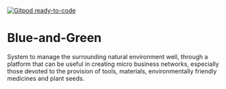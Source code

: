 [![Gitpod ready-to-code](https://img.shields.io/badge/Gitpod-ready--to--code-blue?logo=gitpod)](https://gitpod.io/#https://github.com/KOSASIH/Blue-and-Green)

# Blue-and-Green
System to manage the surrounding natural environment well, through a platform that can be useful in creating micro business networks, especially those devoted to the provision of tools, materials, environmentally friendly medicines and plant seeds.

